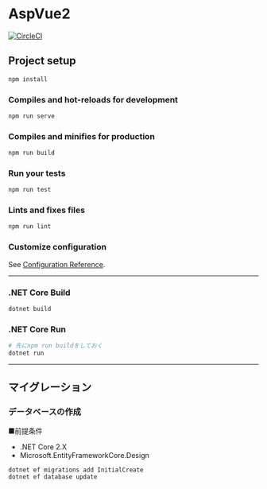 # AspVue2

[![CircleCI](https://circleci.com/gh/MasanoriIwakura/AspVue2.svg?style=svg)](https://circleci.com/gh/MasanoriIwakura/AspVue2)

## Project setup

```bash
npm install
```

### Compiles and hot-reloads for development

```bash
npm run serve
```

### Compiles and minifies for production

```bash
npm run build
```

### Run your tests

```bash
npm run test
```

### Lints and fixes files

```bash
npm run lint
```

### Customize configuration

See [Configuration Reference](https://cli.vuejs.org/config/).

---

### .NET Core Build

```bash
dotnet build
```

### .NET Core Run

```bash
# 先にnpm run buildをしておく
dotnet run
```

---

## マイグレーション

### データベースの作成

■前提条件

- .NET Core 2.X
- Microsoft.EntityFrameworkCore.Design

```bash
dotnet ef migrations add InitialCreate
dotnet ef database update
```
